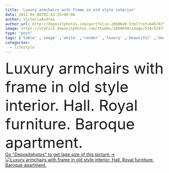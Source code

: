 ```yaml
---
title: 'Luxury armchairs with frame in old style interior'
date: 2011-04-08T02:43:25+00:00
author: VictoriaAndrea
author_url: http://depositphotos.com/portfolio-1060649.html?ref=64678756
image: https://static5.depositphotos.com/thumbs/1060649/image/534/5347350/api_thumb_450.jpg?forcejpeg=true
type: "post"
tags: ['table' ,'image' ,'white' ,'render' ,'luxury' ,'beautiful' ,'decorative' ,'bright' ,'reflection' ,'metal' ,'art' ,'decor' ,'gold' ,'comfortable' ,'golden' ,'best' ,'light' ,'style' ,'antique' ,'frame' ,'old' ,'picture' ,'retro' ,'vintage' ,'classic' ,'soft' ,'architecture' ,'wall' ,'interior' ,'stylish' ,'with' ,'lifestyle' ,'mirror' ,'furniture' ,'room' ,'inside' ,'hall' ,'royal' ,'ancient' ,'fabric' ,'attractive' ,'apartment' ,'residence' ,'Perfection' ,'noble' ,'baroque' ,'armchair' ,'apartments' ]
categories: 
  - lifestyle
---
```

<div aling="center">
            <font size="60"> Luxury armchairs with frame in old style interior. Hall. Royal furniture. Baroque apartment.</font>   
</div>
<div>
    <a href='https://depositphotos.com/5347350/stock-photo-luxury-armchairs-with-frame-in.html?ref=64678756' target=_blank > Go "Depositphotos" to get lage size of this picture ->
        <img href='https://depositphotos.com/5347350/stock-photo-luxury-armchairs-with-frame-in.html?ref=64678756' src='https://static5.depositphotos.com/1060649/534/i/950/depositphotos_5347350-stock-photo-luxury-armchairs-with-frame-in.jpg?forcejpeg=true' alt='Luxury armchairs with frame in old style interior. Hall. Royal furniture. Baroque apartment.' >
    </a>
</div>
